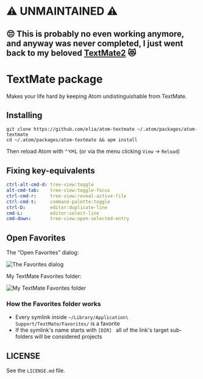 # ⚠️ UNMAINTAINED ⚠️ 
## 😔 This is probably no even working anymore, and anyway was never completed, I just went back to my beloved [TextMate2](/textmate/textmate) 😻


# TextMate package

Makes your life hard by keeping Atom undistinguishable from TextMate.

## Installing

    git clone https://github.com/elia/atom-textmate ~/.atom/packages/atom-textmate
    cd ~/.atom/packages/atom-textmate && apm install

Then reload Atom with <kbd>⌃⌥⌘L</kbd> (or via the menu clicking `View` → `Reload`)


## Fixing key-equivalents

```yml
ctrl-alt-cmd-d: tree-view:toggle
alt-cmd-tab:    tree-view:toggle-focus
ctrl-cmd-r:     tree-view:reveal-active-file
ctrl-cmd-t:     command-palette:toggle
ctrl-D:         editor:duplicate-line
cmd-L:          editor:select-line
cmd-down:       tree-view:open-selected-entry
```

## Open Favorites

The “Open Favorites” dialog:

![The Favorites dialog](http://f.cl.ly/items/0V1K3H2y3o3w233q0U0W/Screen%20Shot%202014-03-18%20at%2012.16.05%20am.png)


My TextMate Favorites folder:

![My TextMate Favorites folder](http://f.cl.ly/items/0m0j2u2A1F3P172B2j2h/Screen%20Shot%202014-03-18%20at%2012.16.55%20am.png)

### How the Favorites folder works

- Every symlink inside `~/Library/Application\ Support/TextMate/Favorites/` is a favorite
- If the symlink's name starts with `[DIR] ` all of the link's target sub-folders will be considered projects

## LICENSE

See the `LICENSE.md` file.
